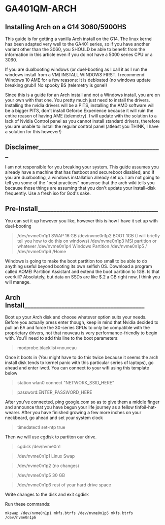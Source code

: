 # GA401QM-ARCH
## Installing Arch on a G14 3060/5900HS

This guide is for getting a vanilla Arch install on the G14. The linux kernel has been adapted very well to the GA401 series, so if you have another variant other than the 3060, you SHOULD be able to benefit from the information in this article even if you do not have a 5000 series CPU or a 3060. 

If you are dualbooting windows (or duel-booting as I call it as I run the windows install from a VM) INSTALL WINDOWS FIRST. I recommend Windows 10 AME for a few reasons:
It is debloated (no windows update breaking grub!)
No spooky BS (telemetry is gone!)

Since this is a guide for an Arch install and not a Windows install, you are on your own with that one. You pretty much just need to install the drivers. Installing the nvidia drivers will be a PITS, installing the AMD software will be a bigger PITS, don't install Geforce Experience because it will ruin the entire reason of having AME (telemetry). I will update with the solution to a lack of Nvidia Control panel as you cannot install standard drivers, therefore you are unable to install the regular control panel (atleast you THINK, I have a solution for this however!)

## Disclaimer________________________________________
I am not responsible for you breaking your system. This guide assumes you already have a machine that has fastboot and secureboot disabled, and if you are dualbooting, a windows installation already set up. I am not going to tell you some of the "best practices" nonsense that the arch wiki tells you because those things are assuming that you don't update your install-disk frequently. Use a fresh iso for God's sake.

## Pre-Install_______________________________________
You can set it up however you like, however this is how I have it set up with duel-booting
> /dev/nvme0n1p1 SWAP 16 GB
> /dev/nvme0n1p2 BOOT 1GB (I will briefly tell you how to do this on windows)
> /dev/nvme0n1p3 MSI partition or whatever
> /dev/nvme0n1p4 Windows Partition
> /dev/nvme0n1p5 /
> /dev/nvme0n1p6 /Home

Windows is going to make the boot partition too small to be able to do anything useful beyond booting its own selfish OS. Download a program called AOMEI Partition Assistant and extend the boot partition to 1GB. Is that overkill? Absolutely, but data on SSDs are like $.2 a GB right now, I think you will manage.

## Arch Install_______________________________________

Boot up your Arch disk and choose whatever option suits your needs. Before you actually press enter though, keep in mind that Nvidia decided to pull an EA and force the 30-series GPUs to only be compatible with the proprietary drivers, not that nouveau is very performance-friendly to begin with. You'll need to add this line to the boot parameters:

> modprobe.blacklist=nouveau

Once it boots in (You might have to do this twice because it seems the arch install disk tends to kernel panic with this particular series of laptops), go ahead and enter iwctl. You can connect to your wifi using this template below

> station wlan0 connect "NETWORK_SSID_HERE"

> password:ENTER_PASSWORD_HERE

After you've connected, ping google.com so as to give them a middle finger and announce that you have begun your life journey as a fellow tinfoil-hat-wearer. After you have finished growing a few more inches on your neckbeard, go ahead and set your system clock

> timedatectl set-ntp true

Then we will use cgdisk to partiton our drive.

> cgdisk /dev/nvme0n1

> /dev/nvme0n1p1 Linux Swap

> /dev/nvme0n1p2 (no changes)

> /dev/nvme0n1p5 30 GB

> /dev/nvme0n1p6 rest of your hard drive space

Write changes to the disk and exit cgdisk

Run these commands:

`mkswap /dev/nvme0n1p1
mkfs.btrfs /dev/nvme0n1p5
mkfs.btrfs /dev/nvme0n1p6`
